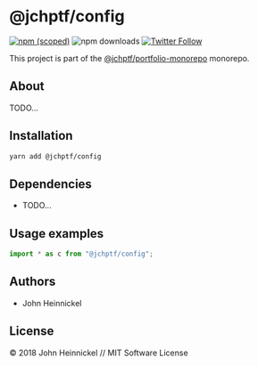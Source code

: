 # @jchptf/config

[![npm (scoped)](https://img.shields.io/npm/v/@jchptf/config.svg)](https://www.npmjs.com/package/@jchptf/config)
![npm downloads](https://img.shields.io/npm/dm/@jchptf/config.svg)
[![Twitter Follow](https://img.shields.io/twitter/follow/jchptf_monorepo.svg?style=flat-square&label=twitter)](https://twitter.com/jchptf_monorepo)


This project is part of the
[@jchptf/portfolio-monorepo](https://github.com/jheinnic/portfolio-monorepo/) monorepo.

<!-- TOC depthFrom:2 depthTo:3 -->

<!-- /TOC -->

## About

TODO...

## Installation

```bash
yarn add @jchptf/config
```

## Dependencies

- TODO...

## Usage examples

```typescript
import * as c from "@jchptf/config";
```

## Authors

- John Heinnickel

## License

&copy; 2018 John Heinnickel // MIT Software License
